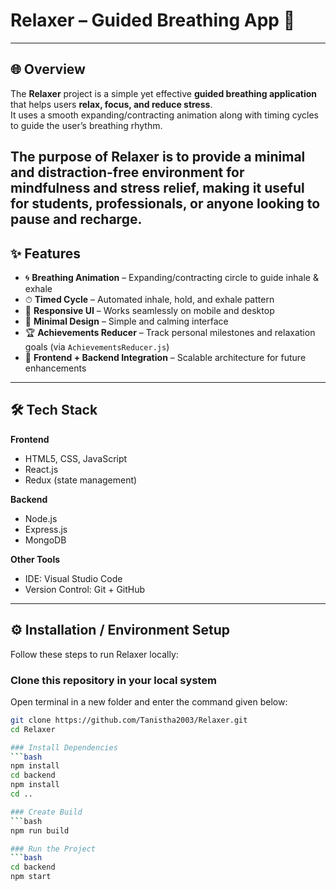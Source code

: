 # Relaxer – Guided Breathing App 🌿

---

## 🌐 Overview  

The **Relaxer** project is a simple yet effective **guided breathing application** that helps users **relax, focus, and reduce stress**.  
It uses a smooth expanding/contracting animation along with timing cycles to guide the user’s breathing rhythm.  

The purpose of Relaxer is to provide a **minimal and distraction-free environment** for mindfulness and stress relief, making it useful for students, professionals, or anyone looking to pause and recharge.  
---

## ✨ Features  

- 🌀 **Breathing Animation** – Expanding/contracting circle to guide inhale & exhale  
- ⏱ **Timed Cycle** – Automated inhale, hold, and exhale pattern  
- 📱 **Responsive UI** – Works seamlessly on mobile and desktop  
- 🎨 **Minimal Design** – Simple and calming interface  
- 🏆 **Achievements Reducer** – Track personal milestones and relaxation goals (via `AchievementsReducer.js`)  
- 🔄 **Frontend + Backend Integration** – Scalable architecture for future enhancements  

---

## 🛠 Tech Stack  

**Frontend**  
- HTML5, CSS, JavaScript  
- React.js  
- Redux (state management)  

**Backend**  
- Node.js  
- Express.js
- MongoDB 

**Other Tools**  
- IDE: Visual Studio Code  
- Version Control: Git + GitHub  
---

## ⚙️ Installation / Environment Setup  

Follow these steps to run Relaxer locally:  

### Clone this repository in your local system
Open terminal in a new folder and enter the command given below:
```bash
git clone https://github.com/Tanistha2003/Relaxer.git
cd Relaxer

### Install Dependencies
```bash
npm install
cd backend
npm install
cd ..

### Create Build
```bash
npm run build

### Run the Project
```bash
cd backend
npm start

